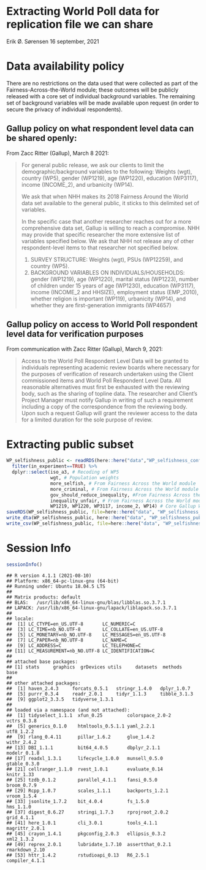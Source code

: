Extracting World Poll data for replication file we can share
================
Erik Ø. Sørensen
16 september, 2021

# Data availability policy

There are no restrictions on the data used that were collected as part
of the Fairness-Across-the-World module; these outcomes will be publicly
released with a core set of individual background variables. The
remaining set of background variables will be made available upon
request (in order to secure the privacy of individual respondents).

## Gallup policy on what respondent level data can be shared openly:

From Zacc Ritter (Gallup), March 8 2021:

> For general public release, we ask our clients to limit the
> demographic/background variables to the following: Weights (wgt),
> country (WP5), gender (WP1219), age (WP1220), education (WP3117),
> income (INCOME\_2), and urbanicity (WP14).
>
> We ask that when NHH makes its 2018 Fairness Around the World data set
> available to the general public, it sticks to this delimited set of
> variables.
>
> In the specific case that another researcher reaches out for a more
> comprehensive data set, Gallup is willing to reach a compromise. NHH
> may provide that specific researcher the more extensive list of
> variables specified below. We ask that NHH not release any of other
> respondent-level items to that researcher not specified below.
>
> 1.  SURVEY STRUCTURE: Weights (wgt), PSUs (WP12259), and country
>     (WP5).
> 2.  BACKGROUND VARIABLES ON INDIVIDUALS/HOUSEHOLDS: gender (WP1219),
>     age (WP1220), marital status (WP1223), number of children under 15
>     years of age (WP1230), education (WP3117), income (INCOME\_2 and
>     HHSIZE), employment status (EMP\_2010), whether religion is
>     important (WP119), urbanicity (WP14), and whether they are
>     first-generation immigrants (WP4657)

## Gallup policy on access to World Poll respondent level data for verification purposes

From communication with Zacc Ritter (Gallup), March 9, 2021:

> Access to the World Poll Respondent Level Data will be granted to
> individuals representing academic review boards where necessary for
> the purposes of verification of research undertaken using the Client
> commissioned items and World Poll Respondent Level Data. All
> reasonable alternatives must first be exhausted with the reviewing
> body, such as the sharing of topline data. The researcher and Client’s
> Project Manager must notify Gallup in writing of such a requirement
> including a copy of the correspondence from the reviewing body. Upon
> such a request Gallup will grant the reviewer access to the data for a
> limited duration for the sole purpose of review.

# Extracting public subset

``` r
WP_selfishness_public <- readRDS(here::here("data","WP_selfishness_confidential.rds")) %>%
  filter(in_experiment==TRUE) %>%
  dplyr::select(iso_a3, # Recoding of WP5 
                wgt, # Population weights
                more_selfish, # From Fairness Across the World module
                more_criminal, # From Fairness Across the World module
                gov_should_reduce_inequality, #From Fairness Across the World module
                inequality_unfair, # From Fairness Across the World module
                WP1219, WP1220, WP3117, income_2, WP14) # Core Gallup World Poll variables
saveRDS(WP_selfishness_public, file=here::here("data", "WP_selfishness_public.rds"))
write_dta(WP_selfishness_public, here::here("data", "WP_selfishness_public.dta"))
write_csv(WP_selfishness_public, file=here::here("data", "WP_selfishness_public.csv"))
```

# Session Info

``` r
sessionInfo()
```

    ## R version 4.1.1 (2021-08-10)
    ## Platform: x86_64-pc-linux-gnu (64-bit)
    ## Running under: Ubuntu 18.04.5 LTS
    ## 
    ## Matrix products: default
    ## BLAS:   /usr/lib/x86_64-linux-gnu/blas/libblas.so.3.7.1
    ## LAPACK: /usr/lib/x86_64-linux-gnu/lapack/liblapack.so.3.7.1
    ## 
    ## locale:
    ##  [1] LC_CTYPE=en_US.UTF-8       LC_NUMERIC=C              
    ##  [3] LC_TIME=nb_NO.UTF-8        LC_COLLATE=en_US.UTF-8    
    ##  [5] LC_MONETARY=nb_NO.UTF-8    LC_MESSAGES=en_US.UTF-8   
    ##  [7] LC_PAPER=nb_NO.UTF-8       LC_NAME=C                 
    ##  [9] LC_ADDRESS=C               LC_TELEPHONE=C            
    ## [11] LC_MEASUREMENT=nb_NO.UTF-8 LC_IDENTIFICATION=C       
    ## 
    ## attached base packages:
    ## [1] stats     graphics  grDevices utils     datasets  methods   base     
    ## 
    ## other attached packages:
    ##  [1] haven_2.4.3     forcats_0.5.1   stringr_1.4.0   dplyr_1.0.7    
    ##  [5] purrr_0.3.4     readr_2.0.1     tidyr_1.1.3     tibble_3.1.3   
    ##  [9] ggplot2_3.3.5   tidyverse_1.3.1
    ## 
    ## loaded via a namespace (and not attached):
    ##  [1] tidyselect_1.1.1  xfun_0.25         colorspace_2.0-2  vctrs_0.3.8      
    ##  [5] generics_0.1.0    htmltools_0.5.1.1 yaml_2.2.1        utf8_1.2.2       
    ##  [9] rlang_0.4.11      pillar_1.6.2      glue_1.4.2        withr_2.4.2      
    ## [13] DBI_1.1.1         bit64_4.0.5       dbplyr_2.1.1      modelr_0.1.8     
    ## [17] readxl_1.3.1      lifecycle_1.0.0   munsell_0.5.0     gtable_0.3.0     
    ## [21] cellranger_1.1.0  rvest_1.0.1       evaluate_0.14     knitr_1.33       
    ## [25] tzdb_0.1.2        parallel_4.1.1    fansi_0.5.0       broom_0.7.9      
    ## [29] Rcpp_1.0.7        scales_1.1.1      backports_1.2.1   vroom_1.5.4      
    ## [33] jsonlite_1.7.2    bit_4.0.4         fs_1.5.0          hms_1.1.0        
    ## [37] digest_0.6.27     stringi_1.7.3     rprojroot_2.0.2   grid_4.1.1       
    ## [41] here_1.0.1        cli_3.0.1         tools_4.1.1       magrittr_2.0.1   
    ## [45] crayon_1.4.1      pkgconfig_2.0.3   ellipsis_0.3.2    xml2_1.3.2       
    ## [49] reprex_2.0.1      lubridate_1.7.10  assertthat_0.2.1  rmarkdown_2.10   
    ## [53] httr_1.4.2        rstudioapi_0.13   R6_2.5.1          compiler_4.1.1
